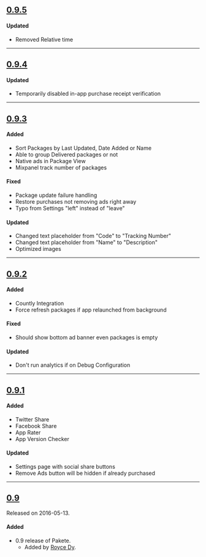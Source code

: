 ## [0.9.5](https://github.com/paketehq/ios/releases/tag/0.9.5)

#### Updated
- Removed Relative time

---

## [0.9.4](https://github.com/paketehq/ios/releases/tag/0.9.4)

#### Updated
- Temporarily disabled in-app purchase receipt verification

---

## [0.9.3](https://github.com/paketehq/ios/releases/tag/0.9.3)

#### Added
- Sort Packages by Last Updated, Date Added or Name
- Able to group Delivered packages or not
- Native ads in Package View
- Mixpanel track number of packages

#### Fixed
- Package update failure handling
- Restore purchases not removing ads right away
- Typo from Settings "left" instead of "leave"

#### Updated
- Changed text placeholder from "Code" to "Tracking Number"
- Changed text placeholder from "Name" to "Description"
- Optimized images

---

## [0.9.2](https://github.com/paketehq/ios/releases/tag/0.9.2)

#### Added
- Countly Integration
- Force refresh packages if app relaunched from background

#### Fixed
- Should show bottom ad banner even packages is empty

#### Updated
- Don't run analytics if on Debug Configuration

---

## [0.9.1](https://github.com/paketehq/ios/releases/tag/0.9.1)

#### Added
- Twitter Share
- Facebook Share
- App Rater
- App Version Checker

#### Updated
- Settings page with social share buttons
- Remove Ads button will be hidden if already purchased

---

## [0.9](https://github.com/paketehq/ios/releases/tag/0.9)
Released on 2016-05-13.

#### Added
- 0.9 release of Pakete.
  - Added by [Royce Dy](https://github.com/rad182).

